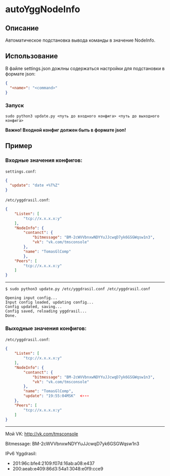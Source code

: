 # autoYggNodeInfo

## Описание
Автоматическое подстановка вывода команды в значение NodeInfo.

## Использование
В файле settings.json дожлны содержаться настройки для подстановки в формате json:
```json
{
  "<name>": "<command>"
}
```
### Запуск
```
sudo python3 update.py <путь до входного конфига> <путь до выходного конфига>
```
**Важно! Входной конфиг должен быть в формате json!**

## Пример
### Входные значения конфигов:
```settings.conf```:
```json
{
  "update": "date +%T%Z"
}
```
```/etc/yggdrasil.conf```:
```json
{
    "Listen": [
        "tcp://x.x.x.x:y"
    ],
    "NodeInfo": {
        "contanct": {
            "bitmessage": "BM-2cWVVbnxwNDYYuJJcwqD7yk6GSGWqsw1n3",
            "vk": "vk.com/tmsconsole"
        },
        "name": "TomasGlComp"
        },
    "Peers": [
        "tcp://x.x.x.x:y"
    ]
}
```
____
```
$ sudo python3 update.py /etc/yggdrasil.conf /etc/yggdrasil.conf
```
```
Opening input config...
Input config loaded, updating config...
Config updated, saving...
Config saved, reloading yggdrasil...
Done.
```

### Выходные значения конфигов:
```/etc/yggdrasil.conf```:
```json
{
    "Listen": [
        "tcp://x.x.x.x:y"
    ],
    "NodeInfo": {
        "contanct": {
            "bitmessage": "BM-2cWVVbnxwNDYYuJJcwqD7yk6GSGWqsw1n3",
            "vk": "vk.com/tmsconsole"
        },
        "name": "TomasGlComp",
        "update": "19:55:04MSK"  <---
    },
    "Peers": [
        "tcp://x.x.x.x:y"
    ]
}
```

____
Мой VK: http://vk.com/tmsconsole

Bitmessage: BM-2cWVVbnxwNDYYuJJcwqD7yk6GSGWqsw1n3

IPv6 Yggdrasil:
* 201:96c:bfe4:2109:f07d:16ab:a08:e437
* 200:aeab:e409:86d3:54a1:3048:e0f9:cce9
